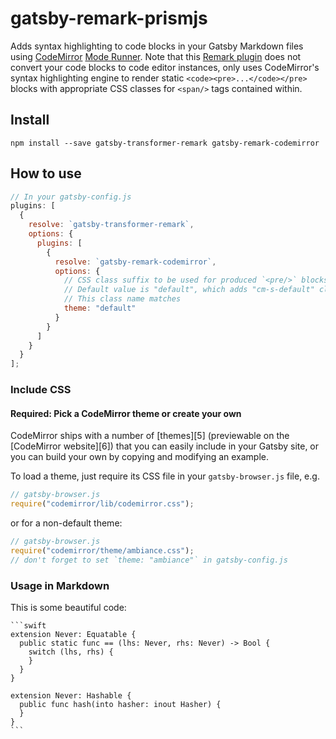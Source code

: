 # gatsby-remark-prismjs

Adds syntax highlighting to code blocks in your Gatsby Markdown files using
[CodeMirror](https://codemirror.net) [Mode
Runner](https://codemirror.net/demo/runmode.html). Note that this
[Remark plugin](https://github.com/remarkjs/remark/blob/master/doc/plugins.md)
does not convert your code blocks to code editor instances, only uses
CodeMirror's syntax highlighting engine to render static
`<code><pre>...</code></pre>` blocks with appropriate CSS classes for `<span/>`
tags contained within.

## Install

`npm install --save gatsby-transformer-remark gatsby-remark-codemirror`

## How to use

```javascript
// In your gatsby-config.js
plugins: [
  {
    resolve: `gatsby-transformer-remark`,
    options: {
      plugins: [
        {
          resolve: `gatsby-remark-codemirror`,
          options: {
            // CSS class suffix to be used for produced `<pre/>` blocks.
            // Default value is "default", which adds "cm-s-default" class.
            // This class name matches
            theme: "default"
          }
        }
      ]
    }
  }
];
```

### Include CSS

#### Required: Pick a CodeMirror theme or create your own

CodeMirror ships with a number of [themes][5] (previewable on the [CodeMirror
website][6]) that you can easily include in your Gatsby site, or you can build
your own by copying and modifying an example.

To load a theme, just require its CSS file in your `gatsby-browser.js` file, e.g.

```javascript
// gatsby-browser.js
require("codemirror/lib/codemirror.css");
```

or for a non-default theme:

```javascript
// gatsby-browser.js
require("codemirror/theme/ambiance.css");
// don't forget to set `theme: "ambiance"` in gatsby-config.js
```

### Usage in Markdown

This is some beautiful code:

    ```swift
    extension Never: Equatable {
      public static func == (lhs: Never, rhs: Never) -> Bool {
        switch (lhs, rhs) {
        }
      }
    }

    extension Never: Hashable {
      public func hash(into hasher: inout Hasher) {
      }
    }
    ```

[1]: https://github.com/codemirror/CodeMirror/tree/master/theme
[2]: https://codemirror.net/index.html
